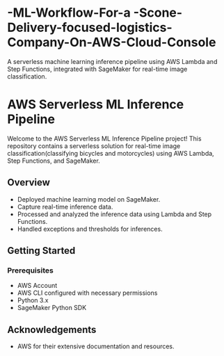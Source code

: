 # -ML-Workflow-For-a -Scone-Delivery-focused-logistics-Company-On-AWS-Cloud-Console
A serverless machine learning inference pipeline using AWS Lambda and Step Functions, integrated with SageMaker for real-time image classification.

# AWS Serverless ML Inference Pipeline

Welcome to the AWS Serverless ML Inference Pipeline project! This repository contains a serverless solution for real-time image classification(classifying bicycles and motorcycles) using AWS Lambda, Step Functions, and SageMaker.

## Overview

- Deployed machine learning model on SageMaker.
- Capture real-time inference data.
- Processed and analyzed the inference data using Lambda and Step Functions.
- Handled exceptions and thresholds for inferences.

## Getting Started

### Prerequisites
- AWS Account
- AWS CLI configured with necessary permissions
- Python 3.x
- SageMaker Python SDK

## Acknowledgements

- AWS for their extensive documentation and resources.
